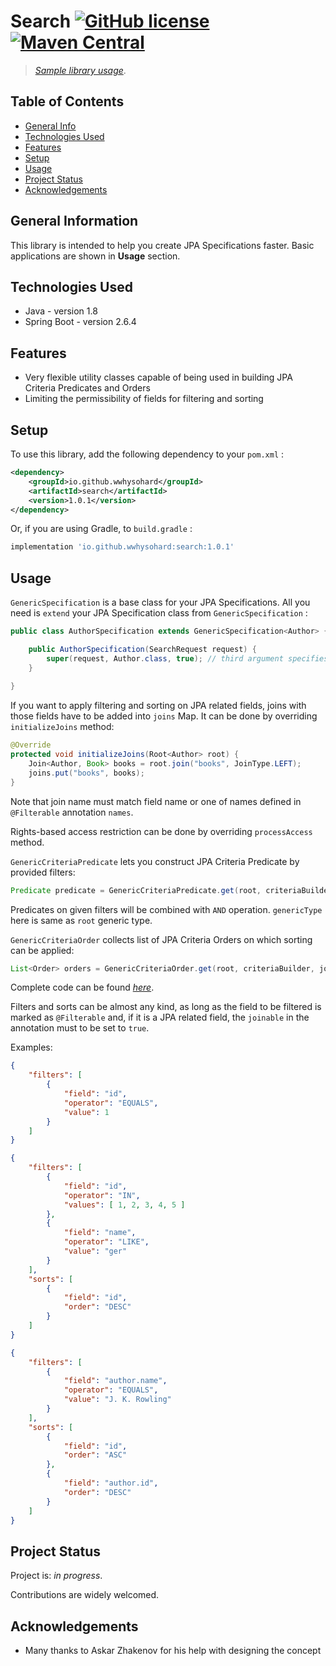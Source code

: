 # Search [![GitHub license](https://img.shields.io/github/license/wwhysohard/search)](https://github.com/wwhysohard/search/blob/master/LICENSE) [![Maven Central](https://img.shields.io/maven-central/v/io.github.wwhysohard/search.svg?label=Maven%20Central)](https://search.maven.org/search?q=g:%22io.github.wwhysohard%22%20AND%20a:%22search%22)
> [_Sample library usage_](https://github.com/wwhysohard/sample-search-usage). 

## Table of Contents
* [General Info](#general-information)
* [Technologies Used](#technologies-used)
* [Features](#features)
* [Setup](#setup)
* [Usage](#usage)
* [Project Status](#project-status)
* [Acknowledgements](#acknowledgements)


## General Information
This library is intended to help you create JPA Specifications faster. Basic applications are shown in **Usage** section.


## Technologies Used
- Java - version 1.8
- Spring Boot - version 2.6.4


## Features
- Very flexible utility classes capable of being used in building JPA Criteria Predicates and Orders
- Limiting the permissibility of fields for filtering and sorting


## Setup
To use this library, add the following dependency to your `pom.xml` :

``` xml
<dependency>
    <groupId>io.github.wwhysohard</groupId>
    <artifactId>search</artifactId>
    <version>1.0.1</version>
</dependency>
```

Or, if you are using Gradle, to `build.gradle` :

``` groovy
implementation 'io.github.wwhysohard:search:1.0.1'
```


## Usage
`GenericSpecification` is a base class for your JPA Specifications. All you need is `extend` your JPA Specification class from `GenericSpecification` :

``` java
public class AuthorSpecification extends GenericSpecification<Author> {

    public AuthorSpecification(SearchRequest request) {
        super(request, Author.class, true); // third argument specifies whether you want to fetch distinct records
    }
    
}
```

If you want to apply filtering and sorting on JPA related fields, joins with those fields have to be added into `joins` Map. It can be done by overriding `initializeJoins` method:

``` java
@Override
protected void initializeJoins(Root<Author> root) {
    Join<Author, Book> books = root.join("books", JoinType.LEFT);
    joins.put("books", books);
}
```

Note that join name must match field name or one of names defined in `@Filterable` annotation `names`.

Rights-based access restriction can be done by overriding `processAccess` method.

`GenericCriteriaPredicate` lets you construct JPA Criteria Predicate by provided filters:

``` java
Predicate predicate = GenericCriteriaPredicate.get(root, criteriaBuilder, joins, filters, QueryOperator.AND, genericType);
```

Predicates on given filters will be combined with `AND` operation. `genericType` here is same as `root` generic type. 

`GenericCriteriaOrder` collects list of JPA Criteria Orders on which sorting can be applied:

``` java
List<Order> orders = GenericCriteriaOrder.get(root, criteriaBuilder, joins, sorts, genericType);
```

Complete code can be found [_here_](https://github.com/wwhysohard/sample-search-usage).

Filters and sorts can be almost any kind, as long as the field to be filtered is marked as `@Filterable` and, if it is a JPA related field, the `joinable` in the annotation must to be set to `true`.

Examples:

``` json
{
    "filters": [
        {
            "field": "id",
            "operator": "EQUALS",
            "value": 1
        }
    ]
}
```

``` json
{
    "filters": [
        {
            "field": "id",
            "operator": "IN",
            "values": [ 1, 2, 3, 4, 5 ]
        },
        {
            "field": "name",
            "operator": "LIKE",
            "value": "ger"
        }
    ],
    "sorts": [
        {
            "field": "id",
            "order": "DESC"
        }
    ]
}
```

``` json
{
    "filters": [
        {
            "field": "author.name",
            "operator": "EQUALS",
            "value": "J. K. Rowling"
        }
    ],
    "sorts": [
        {
            "field": "id",
            "order": "ASC"
        },
        {
            "field": "author.id",
            "order": "DESC"
        }
    ]
}
```


## Project Status
Project is: _in progress_. 

Contributions are widely welcomed.


## Acknowledgements
- Many thanks to Askar Zhakenov for his help with designing the concept
